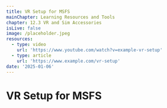 ```yaml
---
title: VR Setup for MSFS
mainChapter: Learning Resources and Tools
chapter: 12.3 VR and Sim Accessories
isLive: false
image: /placeholder.jpeg
resources:
  - type: video
    url: 'https://www.youtube.com/watch?v=example-vr-setup'
  - type: article
    url: 'https://www.example.com/vr-setup'
date: '2025-01-06'
---
```


# VR Setup for MSFS

